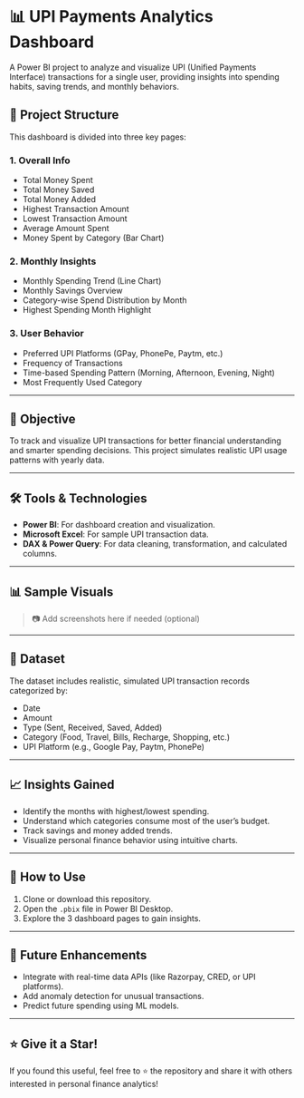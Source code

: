 # 📊 UPI Payments Analytics Dashboard

A Power BI project to analyze and visualize UPI (Unified Payments Interface) transactions for a single user, providing insights into spending habits, saving trends, and monthly behaviors.

## 📁 Project Structure

This dashboard is divided into three key pages:

### 1. **Overall Info**
- Total Money Spent
- Total Money Saved
- Total Money Added
- Highest Transaction Amount
- Lowest Transaction Amount
- Average Amount Spent
- Money Spent by Category (Bar Chart)

### 2. **Monthly Insights**
- Monthly Spending Trend (Line Chart)
- Monthly Savings Overview
- Category-wise Spend Distribution by Month
- Highest Spending Month Highlight

### 3. **User Behavior**
- Preferred UPI Platforms (GPay, PhonePe, Paytm, etc.)
- Frequency of Transactions
- Time-based Spending Pattern (Morning, Afternoon, Evening, Night)
- Most Frequently Used Category

---

## 📌 Objective

To track and visualize UPI transactions for better financial understanding and smarter spending decisions. This project simulates realistic UPI usage patterns with yearly data.

---

## 🛠️ Tools & Technologies

- **Power BI**: For dashboard creation and visualization.
- **Microsoft Excel**: For sample UPI transaction data.
- **DAX & Power Query**: For data cleaning, transformation, and calculated columns.

---

## 📊 Sample Visuals

> 📷 Add screenshots here if needed (optional)

---

## 📁 Dataset

The dataset includes realistic, simulated UPI transaction records categorized by:
- Date
- Amount
- Type (Sent, Received, Saved, Added)
- Category (Food, Travel, Bills, Recharge, Shopping, etc.)
- UPI Platform (e.g., Google Pay, Paytm, PhonePe)

---

## 📈 Insights Gained

- Identify the months with highest/lowest spending.
- Understand which categories consume most of the user’s budget.
- Track savings and money added trends.
- Visualize personal finance behavior using intuitive charts.

---

## 🚀 How to Use

1. Clone or download this repository.
2. Open the `.pbix` file in Power BI Desktop.
3. Explore the 3 dashboard pages to gain insights.

---

## 📌 Future Enhancements

- Integrate with real-time data APIs (like Razorpay, CRED, or UPI platforms).
- Add anomaly detection for unusual transactions.
- Predict future spending using ML models.

---


## ⭐️ Give it a Star!

If you found this useful, feel free to ⭐ the repository and share it with others interested in personal finance analytics!

